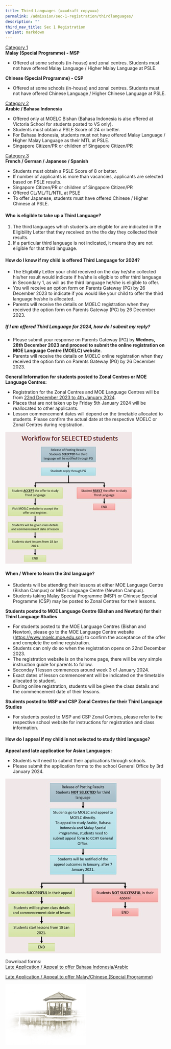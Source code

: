 ```yaml
---
title: Third Languages (===draft copy===)
permalink: /admission/sec-1-registration/thirdlanguages/
description: ""
third_nav_title: Sec 1 Registration
variant: markdown
---
```

<u>Category 1</u><br>
**Malay (Special Programme) - MSP**<br>
* Offered at some schools (in-house) and zonal centres.  Students must not have offered Malay Language / Higher Malay Language at PSLE.

**Chinese (Special Programme) - CSP**<br>
* Offered at some schools (in-house) and zonal centres.  Students must not have offered Chinese Language / Higher Chinese Language at PSLE.

<u>Category 2</u><br>
**Arabic / Bahasa Indonesia**<br>
* Offered only at MOELC Bishan (Bahasa Indonesia is also offered at Victoria School for students posted to VS only).
* Students must obtain a PSLE Score of 24 or better.
* For Bahasa Indonesia, students must not have offered Malay Language / Higher Malay Language as their MTL at PSLE.
* Singapore Citizen/PR or children of Singapore Citizen/PR

<u>Category 3</u><br>
**French / German / Japanese / Spanish**<br>
* Students must obtain a PSLE Score of 8 or better.
* If number of applicants is more than vacancies, applicants are selected based on PSLE results.
* Singapore Citizen/PR or children of Singapore Citizen/PR
* Offered CL/ML/TL/NTIL at PSLE
* To offer Japanese, students must have offered Chinese / Higher Chinese at PSLE.

#### **Who is eligible to take up a Third Language?**

1. The third languages which students are eligible for are indicated in the Eligibility Letter that they received on the the day they collected their results.
2. If a particular third language is not indicated, it means they are not eligible for that third language.

#### **How do I know if my child is offered Third Language for 2024?**

* The Eligibility Letter your child received on the day he/she collected his/her result would indicate if he/she is eligible to offer third language in Secondary 1, as will as the third language he/she is eligible to offer.
* You will receive an option form on Parents Gateway (PG) by 26 December 2023 to indicate if you would like your child to offer the third language he/she is allocated.
* Parents will receive the details on MOELC registration when they received the option form on Parents Gateway (PG) by 26 December 2023.

##### **If I am offered Third Language for 2024, how do I submit my reply?**

* Please submit your response on Parents Gateway (PG) by **Wednes, 28th December 2023 and proceed to submit the online registration on MOE Language Centre (MOELC) website**.
* Parents will receive the details on MOELC online registration when they received the option form on Parents Gateway (PG) by 26 December 2023.

**General Information for students posted to Zonal Centres or MOE Language Centres:**

* Registration for the Zonal Centres and MOE Language Centres will be from <u>22nd December 2023 to 4th January 2024</u>.
* Places that are not taken up by Friday 5th January 2024 will be reallocated to other applicants.
* Lesson commencement dates will depend on the timetable allocated to students.  Please confirm the actual date at the respective MOELC or Zonal Centres during registration.

![](/images/Admission/Sec%201%20Registration/third_lang_pic_1.jpg)

#### **When / Where to learn the 3rd language?**

* Students will be attending their lessons at either MOE Language Centre (Bishan Campus) or MOE Language Centre (Newton Campus).
* Students taking Malay Special Programme (MSP) or Chinese Special Programme (CSP) may be posted to Zonal Centres for their lessons.

**Students posted to MOE Language Centre (Bishan and Newton) for their Third Language Studies**

* For students posted to the MOE Language Centres (Bishan and Newton), please go to the MOE Language Centre website [(https://www.moelc.moe.edu.sg/)](https://www.moelc.moe.edu.sg/) to confirm the acceptance of the offer and complete the online registration.
* Students can only do so when the registration opens on 22nd December 2023.
* The registration website is on the home page, there will be very simple instruction guide for parents to follow.
* Seconday 1 lesson commences around week 3 of January 2024.
* Exact dates of lesson commencement will be indicated on the timetable allocated to student.
* During online registration, students will be given the class details and the commencement date of their lessons.

**Students posted to MSP and CSP Zonal Centres for their Third Language Studies**

* For students posted to MSP and CSP Zonal Centres, please refer to the respective school website for instructions for registration and class information.

#### **How do I appeal if my child is not selected to study third language?**

**Appeal and late application for Asian Languages:**

* Students will need to submit their applications through schools.
* Please submit the application forms to the school General Office by 3rd January 2024.

![](/images/Admission/Sec%201%20Registration/third_lang_pic_2.jpg)

Download forms:<br>
[Late Application / Appeal to offer Bahasa Indonesia/Arabic](/files/Admission/Sec%201%20Registration/Late_Application_Appeal__Form__BI_and_Arabic.pdf)

[Late Application / Appeal to offer Malay/Chinese (Special Programme)](/files/Admission/Sec%201%20Registration/Late_Application_Appeal__Form__M_SP___C_SP_.pdf)

<img src="/images/pavilion.png" style="width:50%">
